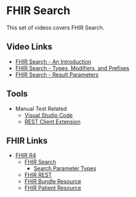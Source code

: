 # FHIR Search

This set of videos covers FHIR Search.

## Video Links

* [FHIR Search - An Introduction](https://youtu.be/pozHEE_c5hI)
* [FHIR Search - Types, Modifiers, and Prefixes](https://youtu.be/zVwQM9lBKaA)
* [FHIR Search - Result Parameters](https://youtu.be/qYTwO7y7ZhU)

## Tools

* Manual Test Related
  * [Visual Studio Code](https://code.visualstudio.com/)
  * [REST Client Extension](https://marketplace.visualstudio.com/items?itemName=humao.rest-client)

## FHIR Links

* [FHIR R4](http://hl7.org/fhir/)
  * [FHIR Search](http://hl7.org/fhir/search.html)
    * [Search Parameter Types](https://www.hl7.org/fhir/search.html#ptypes)
  * [FHIR REST](http://hl7.org/fhir/http.html)
  * [FHIR Bundle Resource](http://hl7.org/fhir/bundle.html)
  * [FHIR Patient Resource](http://hl7.org/fhir/patient.html)
